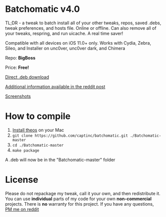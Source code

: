# Batchomatic v4.0
TL;DR - a tweak to batch install all of your other tweaks, repos, saved .debs, tweak preferences, and hosts file. Online or offline. Can also remove all of your tweaks, respring, and run uicache. A real time saver!

Compatible with all devices on iOS 11.0+ only. Works with Cydia, Zebra, Sileo, and Installer on unc0ver, unc0ver dark, and Chimera

Repo: **BigBoss**

Price: **Free!**

[Direct .deb download](https://github.com/captinc/batchomatic/releases/download/v4.0/com.captinc.batchomatic.deb)

[Additional information available in the reddit post](https://www.reddit.com/r/jailbreak/comments/cqarr6/release_batchomatic_v30_on_bigboss_batch_install/)

[Screenshots](https://imgur.com/a/lmu8jtY)

# How to compile
1. [Install theos](https://github.com/theos/theos/wiki/Installation-macOS) on your Mac
2. `git clone https://github.com/captinc/batchomatic.git ./Batchomatic-master`
3. `cd ./Batchomatic-master`
4. `make package`

A .deb will now be in the "Batchomatic-master" folder

# License
Please do not repackage my tweak, call it your own, and then redistribute it. You can use **individual** parts of my code for your own **non-commercial** projects. There is **no** warranty for this project. If you have any questions, [PM me on reddit](https://reddit.com/u/captinc37)
